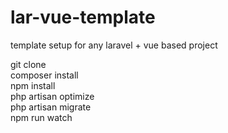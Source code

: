 # lar-vue-template
template setup for any laravel + vue based project

git clone\
composer install\
npm install\
php artisan optimize\
php artisan migrate\
npm run watch
